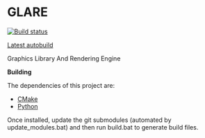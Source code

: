 # GLARE
[![Build status](https://ci.appveyor.com/api/projects/status/3bu10drfllhwx89q/branch/master?svg=true)](https://ci.appveyor.com/project/PlutonicOverkill/glare/branch/master)

[Latest autobuild](https://ci.appveyor.com/api/projects/PlutonicOverkill/glare/artifacts/build64/bin/Glare.zip?branch=master&job=Configuration%3A+Release)

Graphics Library And Rendering Engine

**Building**

The dependencies of this project are:

 * [CMake](https://cmake.org/)
 * [Python](https://www.python.org/)

Once installed, update the git submodules (automated by
update_modules.bat) and then run build.bat to generate build files.
